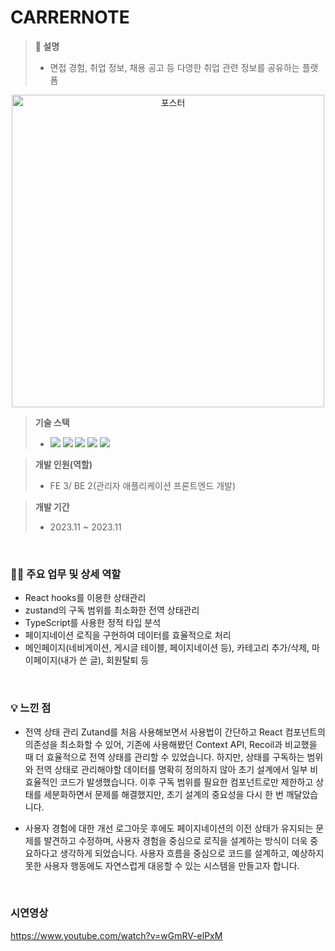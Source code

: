 # CARRERNOTE
> **📖 설명**
> - 면접 경험, 취업 정보, 채용 공고 등 다영한 취업 관련 정보를 공유하는 플랫폼

<div align="center">
  <img src="https://github.com/user-attachments/assets/d90b1b38-645f-4cea-8c8b-c8e1d55e5385" alt="포스터" width="500" />
</div>

> **기술 스택**
> - <img src="https://img.shields.io/badge/react-%2320232a.svg?style=for-the-badge&logo=react&logoColor=%2361DAFB"> <img src="https://img.shields.io/badge/typescript-%23007ACC.svg?style=for-the-badge&logo=typescript&logoColor=white"> <img src="https://img.shields.io/badge/styled--components-DB7093?style=for-the-badge&logo=styled-components&logoColor=white"> <img src="https://img.shields.io/badge/Axios-5A29E4.svg?style=for-the-badge&logo=axios&logoColor=white" /> <img src="https://img.shields.io/badge/Zustand-3578E5.svg?style=for-the-badge&logo=Zustand&logoColor=white" />

> **개발 인원(역할)**
> - FE 3/ BE 2(관리자 애플리케이션 프론트엔드 개발)

> **개발 기간**
>  - 2023.11 ~ 2023.11

<br>

### 💁‍♂️ 주요 업무 및 상세 역할
- React hooks를 이용한 상태관리
- zustand의 구독 범위를 최소화한 전역 상태관리
- TypeScript를 사용한 정적 타입 분석
- 페이지네이션 로직을 구현하여 데이터를 효율적으로 처리
- 메인페이지(네비게이션, 게시글 테이블, 페이지네이션 등), 카테고리 추가/삭제, 마이페이지(내가 쓴 글), 회원탈퇴 등

<br>

### 💡 느낀 점
- 전역 상태 관리
    Zutand를 처음 사용해보면서 사용법이 간단하고 React 컴포넌트의 의존성을 최소화할 수 있어, 기존에 사용해봤던 Context API, Recoil과 비교했을 때 더 효율적으로 전역 상태를 관리할 수 있었습니다.
    하지만, 상태를 구독하는 범위와 전역 상태로 관리해야할 데이터를 명확히 정의하지 않아 초기 설계에서 일부 비효율적인 코드가 발생했습니다. 이후 구독 범위를 필요한 컴포넌트로만 제한하고 상태를 세분화하면서 문제를 해결했지만, 초기 설계의 중요성을 다시 한 번 깨달았습니다.
    

- 사용자 경험에 대한 개선
    로그아웃 후에도 페이지네이션의 이전 상태가 유지되는 문제를 발견하고 수정하며, 사용자 경험을 중심으로 로직을 설계하는 방식이 더욱 중요하다고 생각하게 되었습니다. 사용자 흐름을 중심으로 코드를 설계하고, 예상하지 못한 사용자 행동에도 자연스럽게 대응할 수 있는 시스템을 만들고자 합니다.
 
<br>

### 시연영상
https://www.youtube.com/watch?v=wGmRV-elPxM



